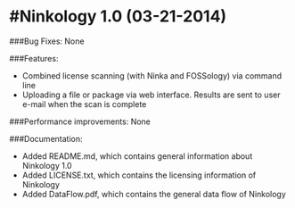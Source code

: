 #Ninkology 1.0 (03-21-2014)
========
###Bug Fixes: 
None

###Features: 
- Combined license scanning (with Ninka and FOSSology) via command line<br/>
- Uploading a file or package via web interface. Results are sent to user e-mail when the scan is complete<br/>


###Performance improvements: 
None

###Documentation: 
- Added README.md, which contains general information about Ninkology 1.0<br/>
- Added LICENSE.txt, which contains the licensing information of Ninkology<br/>
- Added DataFlow.pdf, which contains the general data flow of Ninkology<br/>
